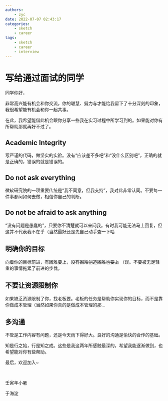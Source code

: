 ```yaml
---
authors:
    - zyc
date: 2022-07-07 02:43:17
categories:
    - sketch
    - career
tags:
    - sketch
    - career
    - interview
---
```


# 写给通过面试的同学

同学你好，

非常高兴能有机会和你交流，你的聪慧、努力与才能给我留下了十分深刻的印象，我很希望能有机会和你一起共事。

在此，我希望能借此机会跟你分享一些我在实习过程中所学习到的。如果能对你有所帮助那就再好不过了。

## Academic Integrity

写严谨的代码，做坚实的实验。没有“应该差不多吧”和“没什么区别吧”，正确的就是正确的，错误的就是错误的。

## Do not ask everything

微软研究院的一项重要传统是“我不同意，但我支持”，我对此非常认同。不要每一件事都问如何去做，相信你自己的判断。

## Do not be afraid to ask anything

“没有问题是愚蠢的”，只要你不清楚就可以来问我。有时我可能无法马上回复，但这并不代表我不在乎（当然最好还是先自己动手查一下哈

## 明确你的目标

向着你的目标前进，有困难要上，~~没有困难创造困难也要上~~ （误。不要被无足轻重的事情拖累了前进的步伐。

## 不要让资源限制你

如果缺乏资源限制了你，找老板要。老板的任务是帮助你实现你的目标，而不是靠你做成本管理（当然如果你真的是做成本管理的那…

## 多沟通

不管是工作内容有问题，还是今天雨下得好大。良好的沟通是愉快的合作的基础。

知是行之始，行是知之成。这些是我这两年所感触最深的，希望我能逐渐做到，也希望能对你有些帮助。

最后，欢迎加入~

<br>

壬寅年小暑

于海淀
